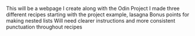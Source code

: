 This will be a webpage I create along with the Odin Project
I made three different recipes starting with the project example, lasagna
Bonus points for making nested lists
Will need clearer instructions and more consistent punctuation throughout recipes
